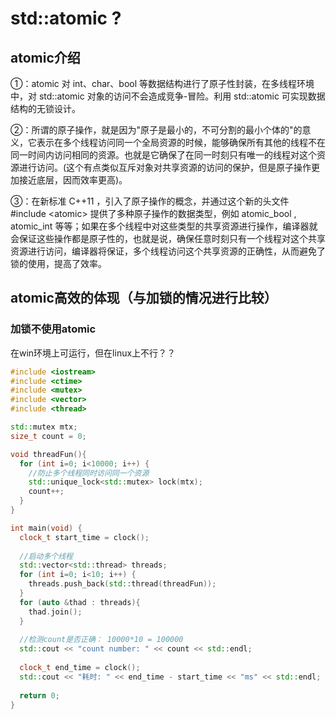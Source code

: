 # std::atomic ?

## atomic介绍  

①：atomic 对 int、char、bool 等数据结构进行了原子性封装，在多线程环境中，对 std::atomic 对象的访问不会造成竞争-冒险。利用 std::atomic 可实现数据结构的无锁设计。  

②：所谓的原子操作，就是因为"原子是最小的，不可分割的最小个体的"的意义，它表示在多个线程访问同一个全局资源的时候，能够确保所有其他的线程不在同一时间内访问相同的资源。也就是它确保了在同一时刻只有唯一的线程对这个资源进行访问。(这个有点类似互斥对象对共享资源的访问的保护，但是原子操作更加接近底层，因而效率更高)。

③：在新标准 C++11 ，引入了原子操作的概念，并通过这个新的头文件 #include \<atomic> 提供了多种原子操作的数据类型，例如 atomic_bool , atomic_int 等等；如果在多个线程中对这些类型的共享资源进行操作，编译器就会保证这些操作都是原子性的，也就是说，确保任意时刻只有一个线程对这个共享资源进行访问，编译器将保证，多个线程访问这个共享资源的正确性，从而避免了锁的使用，提高了效率。

## atomic高效的体现（与加锁的情况进行比较）

### 加锁不使用atomic 

在win环境上可运行，但在linux上不行？？
```cpp
#include <iostream>
#include <ctime>
#include <mutex>
#include <vector>
#include <thread>

std::mutex mtx;
size_t count = 0;

void threadFun(){
  for (int i=0; i<10000; i++) {
    //防止多个线程同时访问同一个资源
    std::unique_lock<std::mutex> lock(mtx);
    count++;
  }
}

int main(void) {
  clock_t start_time = clock();
  
  //启动多个线程
  std::vector<std::thread> threads;
  for (int i=0; i<10; i++) {
    threads.push_back(std::thread(threadFun));
  }
  for (auto &thad : threads){
    thad.join();
  }
  
  //检测count是否正确： 10000*10 = 100000
  std::cout << "count number: " << count << std::endl;
  
  clock_t end_time = clock();
  std::cout << "耗时: " << end_time - start_time << "ms" << std::endl;
  
  return 0;
}

```
